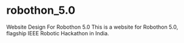 # robothon_5.0
Website Design For Robothon 5.0
This is a website for Robothon 5.0, flagship IEEE Robotic Hackathon in India.
